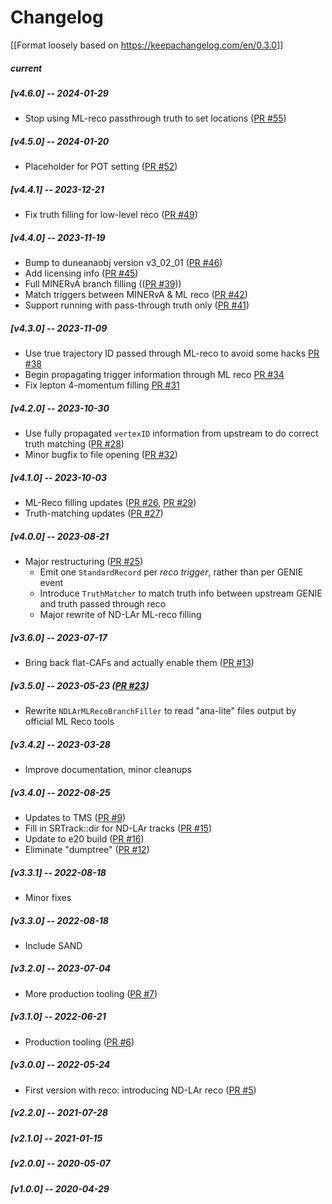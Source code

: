# Changelog
[[Format loosely based on <https://keepachangelog.com/en/0.3.0>]]

##### current

##### [v4.6.0] -- 2024-01-29
* Stop using ML-reco passthrough truth to set locations ([PR #55](https://github.com/DUNE/ND_CAFMaker/pull/55))

##### [v4.5.0] -- 2024-01-20
* Placeholder for POT setting ([PR #52](https://github.com/DUNE/ND_CAFMaker/pull/52))

##### [v4.4.1] -- 2023-12-21
* Fix truth filling for low-level reco ([PR #49](https://github.com/DUNE/ND_CAFMaker/pull/49))

##### [v4.4.0] -- 2023-11-19
* Bump to duneanaobj version v3_02_01 ([PR #46](https://github.com/DUNE/ND_CAFMaker/pull/46))
* Add licensing info ([PR #45](https://github.com/DUNE/ND_CAFMaker/pull/45))
* Full MINERvA branch filling (([PR #39](https://github.com/DUNE/ND_CAFMaker/pull/39)))
* Match triggers between MINERvA & ML reco ([PR #42](https://github.com/DUNE/ND_CAFMaker/pull/42))
* Support running with pass-through truth only ([PR #41](https://github.com/DUNE/ND_CAFMaker/pull/41))

##### [v4.3.0] -- 2023-11-09
* Use true trajectory ID passed through ML-reco to avoid some hacks [PR #38](https://github.com/DUNE/ND_CAFMaker/pull/38)
* Begin propagating trigger information through ML reco [PR #34](https://github.com/DUNE/ND_CAFMaker/pull/34)
* Fix lepton 4-momentum filling [PR #31](https://github.com/DUNE/ND_CAFMaker/pull/31)

##### [v4.2.0] -- 2023-10-30
* Use fully propagated `vertexID` information from upstream to do correct truth matching
  ([PR #28](https://github.com/DUNE/ND_CAFMaker/pull/28))
* Minor bugfix to file opening ([PR #32](https://github.com/DUNE/ND_CAFMaker/pull/32))

##### [v4.1.0] -- 2023-10-03
* ML-Reco filling updates ([PR #26](https://github.com/DUNE/ND_CAFMaker/pull/26), [PR #29](https://github.com/DUNE/ND_CAFMaker/pull/29))
* Truth-matching updates ([PR #27](https://github.com/DUNE/ND_CAFMaker/pull/27))

##### [v4.0.0] -- 2023-08-21
* Major restructuring ([PR #25](https://github.com/DUNE/ND_CAFMaker/pull/25))
  * Emit one `StandardRecord` per _reco trigger_, rather than per GENIE event
  * Introduce `TruthMatcher` to match truth info between upstream GENIE and truth passed through reco
  * Major rewrite of ND-LAr ML-reco filling

##### [v3.6.0] -- 2023-07-17
* Bring back flat-CAFs and actually enable them ([PR #13](https://github.com/DUNE/ND_CAFMaker/pull/13))

##### [v3.5.0] -- 2023-05-23  ([PR #23](https://github.com/DUNE/ND_CAFMaker/pull/23))
* Rewrite `NDLArMLRecoBranchFiller` to read "ana-lite" files output by official ML Reco tools 

##### [v3.4.2] -- 2023-03-28
* Improve documentation, minor cleanups

##### [v3.4.0] -- 2022-08-25
* Updates to TMS ([PR #9](https://github.com/DUNE/ND_CAFMaker/pull/9))
* Fill in SRTrack::dir for ND-LAr tracks ([PR #15](https://github.com/DUNE/ND_CAFMaker/pull/15))
* Update to e20 build ([PR #16](https://github.com/DUNE/ND_CAFMaker/pull/16))
* Eliminate "dumptree" ([PR #12](https://github.com/DUNE/ND_CAFMaker/pull/12))

##### [v3.3.1] -- 2022-08-18
* Minor fixes

##### [v3.3.0] -- 2022-08-18
* Include SAND

##### [v3.2.0] -- 2023-07-04
* More production tooling  ([PR #7](https://github.com/DUNE/ND_CAFMaker/pull/7))

##### [v3.1.0] -- 2022-06-21
* Production tooling ([PR #6](https://github.com/DUNE/ND_CAFMaker/pull/6))

##### [v3.0.0] -- 2022-05-24
* First version with reco: introducing ND-LAr reco ([PR #5](https://github.com/DUNE/ND_CAFMaker/pull/5))

##### [v2.2.0] -- 2021-07-28

##### [v2.1.0] -- 2021-01-15

##### [v2.0.0] -- 2020-05-07

##### [v1.0.0] -- 2020-04-29